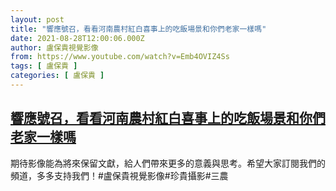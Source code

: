 ```yaml
---
layout: post
title: "響應號召，看看河南農村紅白喜事上的吃飯場景和你們老家一樣嗎"
date: 2021-08-28T12:00:06.000Z
author: 盧保貴視覺影像
from: https://www.youtube.com/watch?v=Emb4OVIZ4Ss
tags: [ 盧保貴 ]
categories: [ 盧保貴 ]
---
```

<!--1630152006000-->
[響應號召，看看河南農村紅白喜事上的吃飯場景和你們老家一樣嗎](https://www.youtube.com/watch?v=Emb4OVIZ4Ss)
------

<div>
期待影像能為將來保留文獻，給人們帶來更多的意義與思考。希望大家訂閱我們的頻道，多多支持我們！#盧保貴視覺影像#珍貴攝影#三農
</div>
